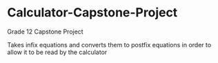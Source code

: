 # Calculator-Capstone-Project
Grade 12 Capstone Project  

Takes infix equations and converts them to postfix equations in order to allow it to be read by the calculator

